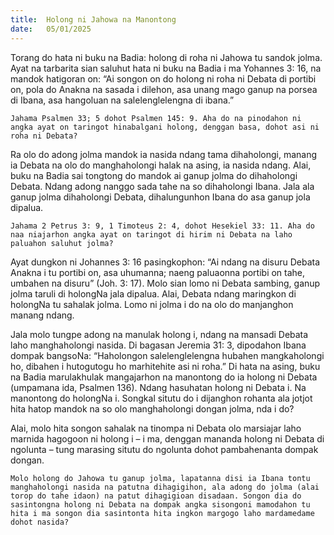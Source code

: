 ```yaml
---
title:  Holong ni Jahowa na Manontong
date:   05/01/2025
---
```


Torang do hata ni buku na Badia: holong di roha ni Jahowa tu sandok jolma. Ayat na tarbarita sian saluhut hata ni buku na Badia i ma Yohannes 3: 16, na mandok hatigoran on: “Ai songon on do holong ni roha ni Debata di portibi on, pola do Anakna na sasada i dilehon, asa unang mago ganup na porsea di Ibana, asa hangoluan na salelenglelengna di ibana.”

`Jahama Psalmen 33; 5 dohot Psalmen 145: 9. Aha do na pinodahon ni angka ayat on taringot hinabalgani holong, denggan basa, dohot asi ni roha ni Debata?`

Ra olo do adong jolma mandok ia nasida ndang tama dihaholongi, manang ia Debata na olo do manghaholongi halak na asing, ia nasida ndang. Alai, buku na Badia sai tongtong do mandok ai ganup jolma do dihaholongi Debata. Ndang adong nanggo sada tahe na so dihaholongi Ibana. Jala ala ganup jolma dihaholongi Debata, dihalungunhon Ibana do asa ganup jola dipalua.

`Jahama 2 Petrus 3: 9, 1 Timoteus 2: 4, dohot Hesekiel 33: 11. Aha do naa niajarhon angka ayat on taringot di hirim ni Debata na laho paluahon saluhut jolma?`

Ayat dungkon ni Johannes 3: 16 pasingkophon: “Ai ndang na disuru Debata Anakna i tu portibi on, asa uhumanna; naeng paluaonna portibi on tahe, umbahen na disuru” (Joh. 3: 17). Molo sian lomo ni Debata sambing, ganup jolma taruli di holongNa jala dipalua. Alai, Debata ndang maringkon di holongNa tu sahalak jolma. Lomo ni jolma i do na olo do manjanghon manang ndang.

Jala molo tungpe adong na manulak holong i, ndang na mansadi Debata laho manghaholongi nasida. Di bagasan Jeremia 31: 3, dipodahon Ibana dompak bangsoNa: “Haholongon salelenglelengna hubahen mangkaholongi ho, dibahen i hutogutogu ho marhitehite asi ni roha.” Di hata na asing, buku na Badia marulakhulak mangajarhon na manontong do ia holong ni Debata (umpamana ida, Psalmen 136). Ndang hasuhatan holong ni Debata i. Na manontong do holongNa i. Songkal situtu do i dijanghon rohanta ala jotjot hita hatop mandok na so olo manghaholongi dongan jolma, nda i do?

Alai, molo hita songon sahalak na tinompa ni Debata olo marsiajar laho marnida hagogoon ni holong i – i ma, denggan mananda holong ni Debata di ngolunta – tung marasing situtu do ngolunta dohot pambahenanta dompak dongan.

`Molo holong do Jahowa tu ganup jolma, lapatanna disi ia Ibana tontu manghaholongi nasida na patutna dihagigihon, ala adong do jolma (alai torop do tahe idaon) na patut dihagigioan disadaan. Songon dia do sasintongna holong ni Debata na dompak angka sisongoni mamodahon tu hita i ma songon dia sasintonta hita ingkon margogo laho mardamedame dohot nasida?`